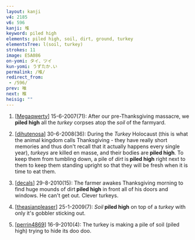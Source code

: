 ```yaml
---
layout: kanji
v4: 2185
v6: 596
kanji: 堆
keyword: piled high
elements: piled high, soil, dirt, ground, turkey
elementsTree: l(soil, turkey)
strokes: 11
image: E5A086
on-yomi: タイ、ツイ
kun-yomi: うずたか.い
permalink: /堆/
redirect_from:
 - /596/
prev: 唯
next: 椎
heisig: ""
---
```


1) [<a href="http://kanji.koohii.com/profile/Megaqwerty">Megaqwerty</a>] 15-6-2007(71): After our pre-Thanksgiving massacre, we<strong> piled high</strong> all the <em>turkey</em> corpses atop the <em>soil</em> of the farmyard.

2) [<a href="http://kanji.koohii.com/profile/dihutenosa">dihutenosa</a>] 30-6-2008(36): During the <em>Turkey</em> Holocaust (this is what the animal kingdom calls Thanksgiving - they have really short memories and thus don&#039;t recall that it actually happens every single year), <em>turkeys</em> are killed en masse, and their bodies are<strong> piled high</strong>. To keep them from tumbling down, a pile of <em>dirt</em> is<strong> piled high</strong> right next to them to keep them standing upright so that they will be fresh when it is time to eat them.

3) [<a href="http://kanji.koohii.com/profile/decals">decals</a>] 29-8-2010(15): The farmer awakes Thanksgiving morning to find huge mounds of dirt<strong> piled high</strong> in front all of his doors and windows. He can&#039;t get out. Clever turkeys.

4) [<a href="http://kanji.koohii.com/profile/theasianpleaser">theasianpleaser</a>] 25-1-2009(7): <em>Soil</em><strong> piled high</strong> on top of a <em>turkey</em> with only it&#039;s gobbler sticking out.

5) [<a href="http://kanji.koohii.com/profile/perrin4869">perrin4869</a>] 16-9-2010(4): The turkey is making a pile of soil (piled high) trying to hide its doo doo.

